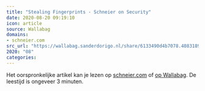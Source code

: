 ```yaml
---
title: "Stealing Fingerprints - Schneier on Security"
date: 2020-08-20 09:19:10
icon: article
source: Wallabag
domains:
- schneier.com
src_url: "https://wallabag.sanderdorigo.nl/share/6133490d4b7078.40831898"
2020: "08"
categories:
---
```

Het oorspronkelijke artikel kan je lezen op [schneier.com](https://www.schneier.com/blog/archives/2015/10/stealing_finger.html) of [op Wallabag](https://wallabag.sanderdorigo.nl/share/6133490d4b7078.40831898). De leestijd is ongeveer 3 minuten.